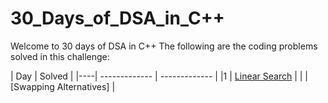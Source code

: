# 30_Days_of_DSA_in_C++

Welcome to 30 days of DSA in C++
The following are the coding problems solved in this challenge:


| Day | Solved |
|----| ------------- | ------------- |
|1 | [Linear Search](https://github.com/Shiw2807/WebD-Mini-Projects/tree/main/Day01_Expanding%20Cards) | 
|  | [Swapping Alternatives] |
